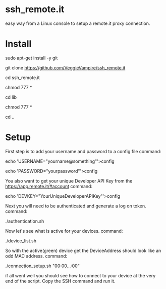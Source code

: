 # ssh_remote.it
easy way from a Linux console to setup a remote.it proxy connection.

# Install

sudo apt-get install -y git

git clone https://github.com/VeggieVampire/ssh_remote.it

cd ssh_remote.it

chmod 777 *

cd lib

chmod 777 *

cd ..

# Setup

First step is to add your username and password to a config file
command:

echo 'USERNAME="yourname@something"'>config

echo 'PASSWORD="yourpassword"'>config

You also want to get your unique Developer API Key from the https://app.remote.it/#account
command:

echo 'DEVKEY="YourUniqueDeveloperAPIKey"'>config

Next you will need to be authenticated and generate a log on token.
command:

./authentication.sh

Now let's see what is active for your devices. 
command:

./device_list.sh

So with the active(green) device get the DeviceAddress should look like an odd MAC address.
command:

./connection_setup.sh "00:00...:00"

if all went well you should see how to connect to your device at the very end of the script. Copy the SSH command and run it.


